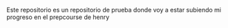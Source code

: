 Este repositorio es un repositorio de prueba donde voy a estar subiendo mi progreso en el prepcourse de henry